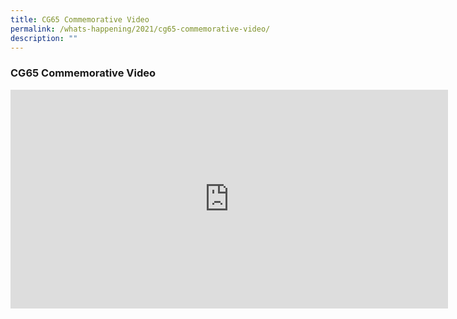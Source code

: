 ```yaml
---
title: CG65 Commemorative Video
permalink: /whats-happening/2021/cg65-commemorative-video/
description: ""
---
```

### **CG65 Commemorative Video**

<iframe width="700" height="350" src="https://www.youtube.com/embed/DNED6leBTGc" title="CG65 Commemorative Video" frameborder="0" allow="accelerometer; autoplay; clipboard-write; encrypted-media; gyroscope; picture-in-picture" allowfullscreen></iframe>

